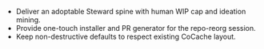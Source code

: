 - Deliver an adoptable Steward spine with human WIP cap and ideation mining.
- Provide one-touch installer and PR generator for the repo-reorg session.
- Keep non-destructive defaults to respect existing CoCache layout.
